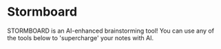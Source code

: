 # Stormboard

STORMBOARD is an AI-enhanced brainstorming tool! You can use any of the tools below to 'supercharge' your notes with AI. 

